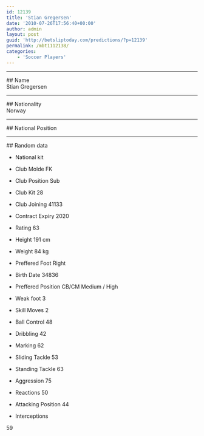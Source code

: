```yaml
---
id: 12139
title: 'Stian Gregersen'
date: '2010-07-26T17:56:40+00:00'
author: admin
layout: post
guid: 'http://betsliptoday.com/predictions/?p=12139'
permalink: /mbt1112138/
categories:
    - 'Soccer Players'
---
```


- - - - - -

\## Name  
 Stian Gregersen

- - - - - -

\## Nationality  
 Norway

- - - - - -

\## National Position

- - - - - -

\## Random data

- National kit
- Club
 Molde FK

- Club Position
 Sub

- Club Kit
 28

- Club Joining
 41133

- Contract Expiry
 2020

- Rating
 63

- Height
 191 cm

- Weight
 84 kg

- Preffered Foot
 Right

- Birth Date
 34836

- Preffered Position
 CB/CM Medium / High

- Weak foot
 3

- Skill Moves
 2

- Ball Control
 48

- Dribbling
 42

- Marking
 62

- Sliding Tackle
 53

- Standing Tackle
 63

- Aggression
 75

- Reactions
 50

- Attacking Position
 44

- Interceptions

 59